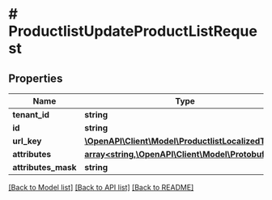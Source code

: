 # # ProductlistUpdateProductListRequest


## Properties 


Name | Type | Description | Notes
------------ | ------------- | ------------- | -------------
**tenant_id**| **string** |   | [optional]
**id**| **string** |   | [optional]
**url_key**| [**\OpenAPI\Client\Model\ProductlistLocalizedText**](ProductlistLocalizedText.md) |   | [optional]
**attributes**| [**array<string,\OpenAPI\Client\Model\ProtobufAny>**](ProtobufAny.md) |   | [optional]
**attributes_mask**| **string** |   | [optional]


[[Back to Model list]](../../README.md#models) [[Back to API list]](../../README.md#endpoints) [[Back to README]](../../README.md)

